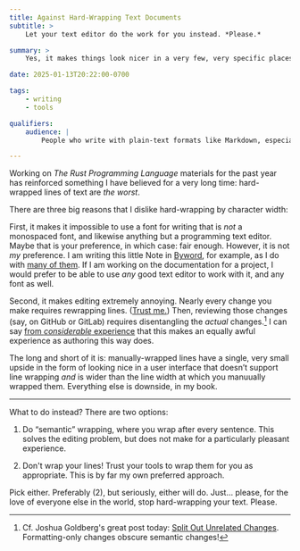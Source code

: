 ```yaml
---
title: Against Hard-Wrapping Text Documents
subtitle: >
    Let your text editor do the work for you instead. *Please.*

summary: >
    Yes, it makes things look nicer in a very few, very specific places. But it makes it that much worse everywhere else.

date: 2025-01-13T20:22:00-0700

tags:
    - writing
    - tools

qualifiers:
    audience: |
        People who write with plain-text formats like Markdown, especially programmers, *especially* those of you who like to hard-wrap at 80 characters.

---
```


Working on <cite>The Rust Programming Language</cite> materials for the past year has reinforced something I have believed for a very long time: hard-wrapped lines of text are *the worst*.

There are three big reasons that I dislike hard-wrapping by character width:

First, it makes it impossible to use a font for writing that is *not* a monospaced font, and likewise anything but a programming text editor. Maybe that is your preference, in which case: fair enough. However, it is not *my* preference. I am writing this little Note in [Byword][byword], for example, as I do with [many of them][byword-post]. If I am working on the documentation for a project, I would prefer to be able to use *any* good text editor to work with it, and any font as well.

[byword]: https://www.bywordapp.com/
[byword-post]: https://v5.chriskrycho.com/notes/byword/

Second, it makes editing extremely annoying. Nearly every change you make requires rewrapping lines. ([Trust me.][rust-book-1]) Then, reviewing those changes (say, on GitHub or GitLab) requires disentangling the *actual* changes.[^formatting] I can say [from *considerable* experience][rust-book-2] that this makes an equally awful experience as authoring this way does.

[rust-book-1]: https://github.com/rust-lang/book/pulls?q=is%3Apr+author%3Achriskrycho+is%3Amerged+
[rust-book-2]: https://github.com/rust-lang/book/pulls?q=is%3Apr+reviewed-by%3Achriskrycho+is%3Aclosed

The long and short of it is: manually-wrapped lines have a single, very small upside in the form of looking nice in a user interface that doesn’t support line wrapping *and* is wider than the line width at which you manuually wrapped them. Everything else is downside, in my book.

[^formatting]: Cf. Joshua Goldberg's great post today: [Split Out Unrelated Changes][goldberg]. Formatting-only changes obscure semantic changes!

[goldberg]: https://www.joshuakgoldberg.com/blog/split-out-unrelated-changes/

---

What to do instead? There are two options:

1. Do “semantic” wrapping, where you wrap after every sentence. This solves the editing problem, but does not make for a particularly pleasant experience.

2. Don't wrap your lines! Trust your tools to wrap them for you as appropriate. This is by far my own preferred approach.

Pick either. Preferably (2), but seriously, either will do. Just… please, for the love of everyone else in the world, stop hard-wrapping your text. Please.
